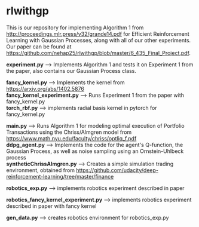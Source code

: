 # rlwithgp

This is our repository for implementing Algorithm 1 from http://proceedings.mlr.press/v32/grande14.pdf for Efficient Reinforcement Learning with Gaussian Processes, along with all of our other experiments. Our paper can be found at https://github.com/nehap25/rlwithgp/blob/master/6_435_Final_Project.pdf.

**experiment.py** --> Implements Algorithm 1 and tests it on Experiment 1 from the paper, also contains our Gaussian Process class. 

**fancy_kernel.py** --> Implements the kernel from https://arxiv.org/abs/1402.5876  
**fancy_kernel_experiment.py** --> Runs Experiment 1 from the paper with fancy_kernel.py  
**torch_rbf.py** --> implements radial basis kernel in pytorch for fancy_kernel.py

**main.py** --> Runs Algorithm 1 for modeling optimal execution of Portfolio Transactions using the Chriss/Almgren model from https://www.math.nyu.edu/faculty/chriss/optliq_f.pdf  
**ddpg_agent.py** --> Implements the code for the agent's Q-function, the Gaussian Process, as well as noise sampling using an Ornstein-Uhlbeck process  
**syntheticChrissAlmgren.py** --> Creates a simple simulation trading environment, obtained from https://github.com/udacity/deep-reinforcement-learning/tree/master/finance

**robotics_exp.py** --> implements robotics experiment described in paper

**robotics_fancy_kernel_experiment.py** --> implements robotics experiment described in paper with fancy kernel

**gen_data.py** --> creates robotics environment for robotics_exp.py



